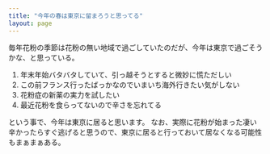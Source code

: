 ```yaml
---
title: "今年の春は東京に留まろうと思ってる"
layout: page	
---
```


毎年花粉の季節は花粉の無い地域で過ごしていたのだが、今年は東京で過ごそうかな、と思っている。

1. 年末年始バタバタしていて、引っ越そうとすると微妙に慌ただしい
2. この前フランス行ったばっかなのでいまいち海外行きたい気がしない
3. 花粉症の新薬の実力を試したい
4. 最近花粉を食らってないので辛さを忘れてる

という事で、今年は東京に居ると思います。
なお、実際に花粉が始まった凄い辛かったらすぐ逃げると思うので、東京に居ると行っておいて居なくなる可能性もまぁまぁある。


